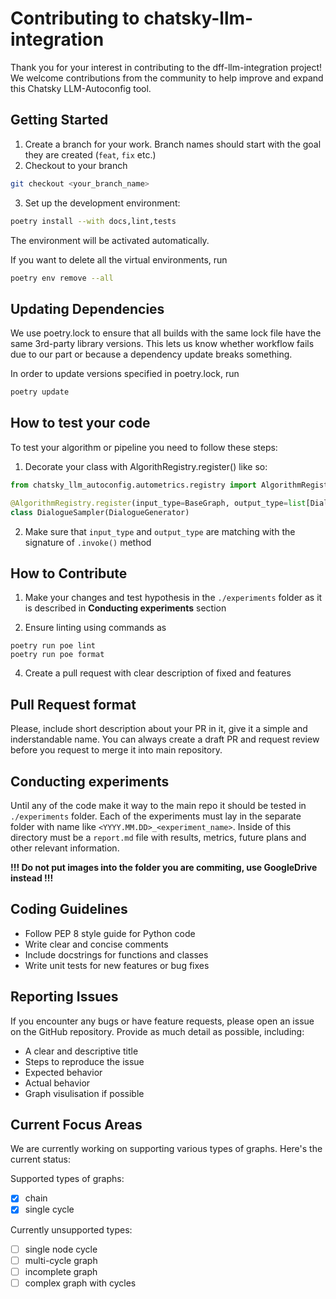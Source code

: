 # Contributing to chatsky-llm-integration

Thank you for your interest in contributing to the dff-llm-integration project! We welcome contributions from the community to help improve and expand this Chatsky LLM-Autoconfig tool.

## Getting Started

1. Create a branch for your work. Branch names should start with the goal they are created (`feat`, `fix` etc.)
2. Checkout to your branch
```bash
git checkout <your_branch_name>
```
3. Set up the development environment:
```bash
poetry install --with docs,lint,tests
```
The environment will be activated automatically.

If you want to delete all the virtual environments, run
```bash
poetry env remove --all
```

## Updating Dependencies

We use poetry.lock to ensure that all builds with the same lock file have the same 3rd-party library versions. This lets us know whether workflow fails due to our part or because a dependency update breaks something.

In order to update versions specified in poetry.lock, run
```bash
poetry update
```

## How to test your code
To test your algorithm or pipeline you need to follow these steps:
1. Decorate your class with AlgorithRegistry.register() like so:
```python
from chatsky_llm_autoconfig.autometrics.registry import AlgorithmRegistry

@AlgorithmRegistry.register(input_type=BaseGraph, output_type=list[Dialogue])
class DialogueSampler(DialogueGenerator)
```
2. Make sure that `input_type` and `output_type` are matching with the signature of `.invoke()` method


## How to Contribute
1. Make your changes and test hypothesis in the `./experiments` folder as it is described in **Conducting experiments** section

3. Ensure linting using commands as
```
poetry run poe lint
poetry run poe format
```
4. Create a pull request with clear description of fixed and features

## Pull Request format
Please, include short description about your PR in it, give it a simple and inderstandable name.
You can always create a draft PR and request review before you request to merge it into main repository.

## Conducting experiments
Until any of the code make it way to the main repo it should be tested in `./experiments` folder.
Each of the experiments must lay in the separate folder with name like `<YYYY.MM.DD>_<experiment_name>`.
Inside of this directory must be a `report.md` file with results, metrics, future plans and other relevant information.

**!!! Do not put images into the folder you are commiting, use GoogleDrive instead !!!**


## Coding Guidelines

- Follow PEP 8 style guide for Python code
- Write clear and concise comments
- Include docstrings for functions and classes
- Write unit tests for new features or bug fixes

## Reporting Issues

If you encounter any bugs or have feature requests, please open an issue on the GitHub repository. Provide as much detail as possible, including:

- A clear and descriptive title
- Steps to reproduce the issue
- Expected behavior
- Actual behavior
- Graph visulisation if possible

## Current Focus Areas

We are currently working on supporting various types of graphs. Here's the current status:

Supported types of graphs:
- [x] chain
- [x] single cycle

Currently unsupported types:
- [ ] single node cycle
- [ ] multi-cycle graph
- [ ] incomplete graph
- [ ] complex graph with cycles
